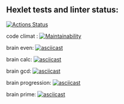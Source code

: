 ## Hexlet tests and linter status:
[![Actions Status](https://github.com/probably-kit/backend-project-lvl1/workflows/hexlet-check/badge.svg)](https://github.com/probably-kit/backend-project-lvl1/actions)

code climat : [![Maintainability](https://api.codeclimate.com/v1/badges/f4f8972335adf798d07e/maintainability)](https://codeclimate.com/github/probably-kit/backend-project-lvl1/maintainability)

brain even: 
[![asciicast](https://asciinema.org/a/451438.svg)](https://asciinema.org/a/451438)

brain calc:
[![asciicast](https://asciinema.org/a/451441.svg)](https://asciinema.org/a/451441)

brain gcd:
[![asciicast](https://asciinema.org/a/rdlHvqqusUj58CNf2Dk9MZYMy.svg)](https://asciinema.org/a/rdlHvqqusUj58CNf2Dk9MZYMy)

brain progression:
[![asciicast](https://asciinema.org/a/2GmuSYkuhuM1FWS2Nz89XRZQ9.svg)](https://asciinema.org/a/2GmuSYkuhuM1FWS2Nz89XRZQ9)

brain prime: 
[![asciicast](https://asciinema.org/a/bnyWkVlzu2CXURZmYB61Zscw6.svg)](https://asciinema.org/a/bnyWkVlzu2CXURZmYB61Zscw6)
